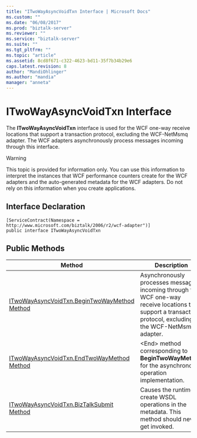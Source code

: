 ```yaml
---
title: "ITwoWayAsyncVoidTxn Interface | Microsoft Docs"
ms.custom: ""
ms.date: "06/08/2017"
ms.prod: "biztalk-server"
ms.reviewer: ""
ms.service: "biztalk-server"
ms.suite: ""
ms.tgt_pltfrm: ""
ms.topic: "article"
ms.assetid: 8cd8f671-c322-4623-bd11-35f7b34b29e6
caps.latest.revision: 8
author: "MandiOhlinger"
ms.author: "mandia"
manager: "anneta"
---
```

# ITwoWayAsyncVoidTxn Interface
The **ITwoWayAsyncVoidTxn** interface is used for the WCF one-way receive locations that support a transaction protocol, excluding the WCF-NetMsmq adapter. The WCF adapters asynchronously process messages incoming through this interface.  
  
> [!WARNING]
>  This topic is provided for information only. You can use this information to interpret the instances that WCF performance counters create for the WCF adapters and the auto-generated metadata for the WCF adapters. Do not rely on this information when you create applications.  
  
## Interface Declaration  
  
```  
[ServiceContract(Namespace = http://www.microsoft.com/biztalk/2006/r2/wcf-adapter")]  
public interface ITwoWayAsyncVoidTxn  
```  
  
## Public Methods  
  
|Method|Description|  
|------------|-----------------|  
|[ITwoWayAsyncVoidTxn.BeginTwoWayMethod Method](../core/itwowayasyncvoidtxn-begintwowaymethod-method.md)|Asynchronously processes messages incoming through the WCF one-way receive locations that support a transaction protocol, excluding the WCF-NetMsmq adapter.|  
|[ITwoWayAsyncVoidTxn.EndTwoWayMethod Method](../core/itwowayasyncvoidtxn-endtwowaymethod-method.md)|\<End> method corresponding to **BeginTwoWayMethod** for the asynchronous operation implementation.|  
|[ITwoWayAsyncVoidTxn.BizTalkSubmit Method](../core/itwowayasyncvoidtxn-biztalksubmit-method.md)|Causes the runtime to create WSDL operations in the metadata. This method should never get invoked.|